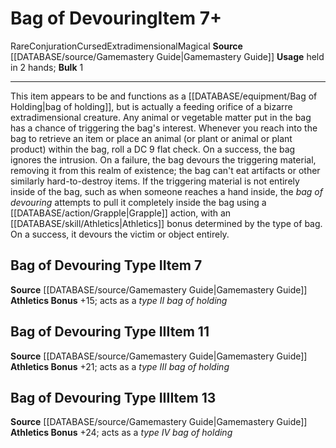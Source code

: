 ﻿---
bulk: '1'
id: '598'
item_category: Cursed Items
level: '13'
name: Bag of Devouring
rarity: Rare
school: Conjuration
source: '[[DATABASE/source/Gamemastery Guide|Gamemastery Guide]]'
subcategory: curseditem
trait:
- '[[DATABASE/trait/Conjuration|Conjuration]]'
- '[[DATABASE/trait/Cursed|Cursed]]'
- '[[DATABASE/trait/Extradimensional|Extradimensional]]'
- '[[DATABASE/trait/Magical|Magical]]'
- '[[DATABASE/trait/Rare|Rare]]'
type: Item
usage: held in 2 hands

---
# Bag of Devouring<span class="item-type">Item 7+</span>

<span class="trait-rare item-trait">Rare</span><span class="item-trait">Conjuration</span><span class="item-trait">Cursed</span><span class="item-trait">Extradimensional</span><span class="item-trait">Magical</span>
**Source** [[DATABASE/source/Gamemastery Guide|Gamemastery Guide]]
**Usage** held in 2 hands; **Bulk** 1

---
This item appears to be and functions as a [[DATABASE/equipment/Bag of Holding|bag of holding]], but is actually a feeding orifice of a bizarre extradimensional creature. Any animal or vegetable matter put in the bag has a chance of triggering the bag's interest. Whenever you reach into the bag to retrieve an item or place an animal (or plant or animal or plant product) within the bag, roll a DC 9 flat check. On a success, the bag ignores the intrusion. On a failure, the bag devours the triggering material, removing it from this realm of existence; the bag can't eat artifacts or other similarly hard-to-destroy items. If the triggering material is not entirely inside of the bag, such as when someone reaches a hand inside, the _bag of devouring_ attempts to pull it completely inside the bag using a [[DATABASE/action/Grapple|Grapple]] action, with an [[DATABASE/skill/Athletics|Athletics]] bonus determined by the type of bag. On a success, it devours the victim or object entirely.

## Bag of Devouring Type I<span class="item-type">Item 7</span>

**Source** [[DATABASE/source/Gamemastery Guide|Gamemastery Guide]]
**Athletics Bonus** +15; acts as a _type II bag of holding_

## Bag of Devouring Type II<span class="item-type">Item 11</span>

**Source** [[DATABASE/source/Gamemastery Guide|Gamemastery Guide]]
**Athletics Bonus** +21; acts as a _type III bag of holding_

## Bag of Devouring Type III<span class="item-type">Item 13</span>

**Source** [[DATABASE/source/Gamemastery Guide|Gamemastery Guide]]
**Athletics Bonus** +24; acts as a _type IV bag of holding_